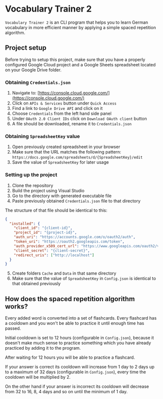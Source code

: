 # Vocabulary Trainer 2

`Vocabulary Trainer 2` is an CLI program that helps you to learn German
vocabulary in more efficient manner by applying a simple spaced repetition algorithm.

## Project setup

Before trying to setup this project, make sure that you have a properly
configured Google Cloud project and a Google Sheets spreadsheet located
on your Google Drive folder.

### Obtaining `Credentials.json`

1. Navigate to: [https://console.cloud.google.com/](https://console.cloud.google.com/)
2. Click on `APIs & Services` button under `Quick Access`
3. Find a link to `Google Drive API` and click on it
4. Choose `Credentials` from the left hand side panel
5. Under `OAuth 2.0 Client IDs` click on `Download OAuth client` button
6. A file should be downloaded, rename it to `Credentials.json`

### Obtaining `SpreadsheetKey` value

1. Open previously created spreadsheet in your browser
2. Make sure that the URL matches the following pattern: `https://docs.google.com/spreadsheets/d/{SpreadsheetKey}/edit`
3. Save the value of `SpreadsheetKey` for later usage

### Setting up the project

1. Clone the repository
2. Build the project using Visual Studio
3. Go to the directory with generated executable file
4. Paste previously obtained `Credentials.json` file to that directory

The structure of that file should be identical to this:

```json
{
  "installed": {
    "client_id": "{client-id}",
    "project_id": "{project-id}",
    "auth_uri": "https://accounts.google.com/o/oauth2/auth",
    "token_uri": "https://oauth2.googleapis.com/token",
    "auth_provider_x509_cert_url": "https://www.googleapis.com/oauth2/v1/certs",
    "client_secret": "{client-secret}",
    "redirect_uris": ["http://localhost"]
  }
}
```

5. Create folders `Cache` and `Data` in that same directory
6. Make sure that the value of `SpreadsheetKey` in `Config.json` is identical to that obtained previously

## How does the spaced repetition algorithm works?

Every added word is converted into a set of flashcards. Every flashcard has a
cooldown and you won't be able to practice it until enough time has passed.

Initial cooldown is set to 12 hours (configurable in `Config.json`), because
it doesn't make much sense to practice something which you have already practiced
by adding it to the program.

After waiting for 12 hours you will be able to practice a flashcard.

If your answer is correct its cooldown will increase from 1 day to 2 days
up to a maximum of 32 days (configurable in `Config.json`), every time the
cooldown will be multiplied by 2.

On the other hand if your answer is incorrect its cooldown will decrease from
32 to 16, 8, 4 days and so on until the minimum of 1 day.
